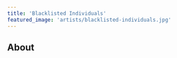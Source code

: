 ```yaml
---
title: 'Blacklisted Individuals'
featured_image: 'artists/blacklisted-individuals.jpg'
---
```


## About


